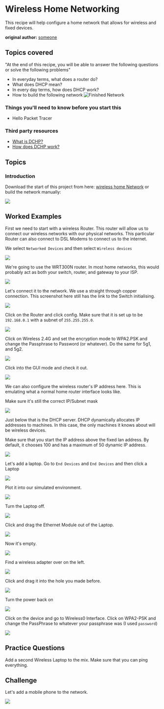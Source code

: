 # Wireless Home Networking

This recipe will help configure a home network that allows for wireless and fixed devices.


**original author:** [someone](https://github.com/someone)

<!-- add a new author mark if you updated this -->

## Topics covered

"At the end of this recipe, you will be able to answer the following questions or solve the following problems"

<!-- why should people expect to be able to do or know after doing this recipe -->

* In everyday terms, what does a router do?
* What does DHCP mean?
* In every day terms, how does DHCP work?
* How to build the following network ![Finished Network](2022-08-19-10-58-45.png)

### Things you'll need to know before you start this

<!-- what should they know before learning it -->

* Hello Packet Tracer

### Third party resources

<!-- Are there other locations where they can find this information? -->

* [What is DCHP?](https://www.infoblox.com/glossary/dhcp-server/)
* [How does DCHP work?](https://www.youtube.com/watch?v=S43CFcpOZSI)

## Topics

### Introduction

<!-- Introduce the topic, what is it, how does it work, include pictures -->

Download the start of this project from here: [wireless home Network](https://github.com/carteras/IT-CBR/tree/main/cookbook/networking/packettracer/home%20wireless)
or build the network manually:

![](2022-08-19-11-12-26.png)

## Worked Examples

<!-- Provide some basic worked examples that let people follow your worked examples. If it's a library, don't forget to tell people how to install it -->

First we need to start with a wireless Router. This router will allow us to connect our wireless networks with our physical networks. This particular Router can also connect to DSL Modems to connect us to the internet.

We select `Networked Devices` and then select `Wireless devices`

![](2022-08-19-11-17-08.png)

We're going to use the WRT300N router. In most home networks, this would probably act as both your switch, router, and gateway to your ISP. 

![](2022-08-19-11-17-33.png)

Let's connect it to the network. We use a straight through copper connection. This screenshot here still has the link to the Switch initialising.

![](2022-08-19-11-18-16.png)

Click on the Router and click config. Make sure that it is set up to be `192.168.0.1` with a subnet of `255.255.255.0`. 


![](2022-08-19-11-18-34.png)

Click on Wireless 2.4G and set the encryption mode to WPA2.PSK and change the Passphrase to Password (or whatever). Do the same for 5g1, and 5g2. 


![](2022-08-19-11-18-50.png)

Click into the GUI mode and check it out. 

![](2022-08-19-11-19-49.png)

We can also configure the wireless router's IP address here. This is emulating what a normal home router interface looks like. 

Make sure it's still the correct IP/Subnet mask 

![](2022-08-19-11-20-06.png)

Just below that is the DHCP server. DHCP dynamically allocates IP addresses to machines. In this case, the only machines it knows about will be wireless devices. 

Make sure that you start the IP address above the fixed lan address. By default, it chooses 100 and has a maximum of 50 dynamic IP address. 

![](2022-08-19-11-20-32.png)

Let's add a laptop. Go to `End Devices` and `End Devices` and then click a Laptop

![](2022-08-19-11-19-24.png)

Plot it into our simulated environment. 

![](2022-08-19-11-22-20.png)

Turn the Laptop off. 

![](2022-08-19-11-22-35.png)

Click and drag the Ethernet Module out of the Laptop. 

![](2022-08-19-11-22-48.png)

Now it's empty.

![](2022-08-19-11-22-56.png)

Find a wireless adapter over on the left. 

![](2022-08-19-11-27-34.png)

Click and drag it into the hole you made before. 

![](2022-08-19-11-27-49.png)

Turn the power back on

![](2022-08-19-11-28-00.png)

Click on the device and go to Wireless0 Interface. Click on WPA2-PSK and change the PassPhrase to whatever your passphrase was (I used `password`)

![](2022-08-19-11-28-22.png)




## Practice Questions

<!-- Provide some basic practice questions that let people follow your worked examples.  -->

Add a second Wireless Laptop to the mix. Make sure that you can ping everything. 

## Challenge

<!-- Make up a challenge question which asks people to use all of their knowledge they just learnt (and maybe some prior learning) to solve -->

Let's add a mobile phone to the network. 

![](2022-08-19-10-58-45.png)